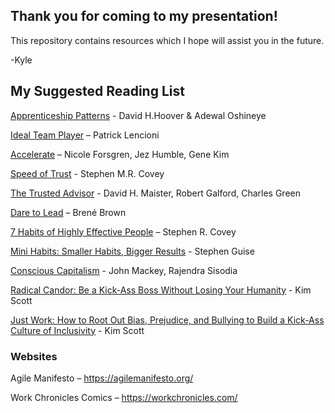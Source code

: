 ## Thank you for coming to my presentation!

This repository contains resources which I hope will assist you in the future.

-Kyle

## My Suggested Reading List

[Apprenticeship Patterns](https://a.co/d/ifFzWdS) - David H.Hoover & Adewal Oshineye

[Ideal Team Player](https://a.co/d/fodHLr9) – Patrick Lencioni

[Accelerate](https://a.co/d/2JHt4Ac) – Nicole Forsgren, Jez Humble, Gene Kim

[Speed of Trust](https://a.co/d/9OcIgwN) - Stephen M.R. Covey

[The Trusted Advisor](https://a.co/d/1siwJxo) - David H. Maister, Robert Galford, Charles Green

[Dare to Lead](https://a.co/d/9DHPp9B) – Brené Brown

[7 Habits of Highly Effective People](https://a.co/d/3czXIkp) – Stephen R. Covey

[Mini Habits: Smaller Habits, Bigger Results](https://a.co/d/3TmCnpV) - Stephen Guise

[Conscious Capitalism](https://a.co/d/ayAGnXR) - John Mackey, Rajendra Sisodia

[Radical Candor: Be a Kick-Ass Boss Without Losing Your Humanity](https://a.co/d/gsnrx8e) - Kim Scott

[Just Work: How to Root Out Bias, Prejudice, and Bullying to Build a Kick-Ass Culture of Inclusivity](https://a.co/d/dgXe6lb) - Kim Scott

### Websites

Agile Manifesto – https://agilemanifesto.org/

Work Chronicles Comics – https://workchronicles.com/
